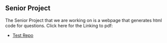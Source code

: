 ## Senior Project
The Senior Project that we are working on is a webpage that generates html code for questions.
Click here for the
Linking to pdf:
- [Test Repo](A_pdf_doc.pdf)
